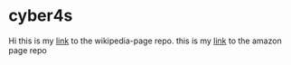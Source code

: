 # cyber4s
Hi this is my [link](https://github.com/Guy-Lazarof/wikipedia-page.git) to the wikipedia-page repo.
this is my [link](https://github.com/Guy-Lazarof/amazon-page.git) to the amazon page repo
